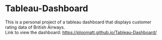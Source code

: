 # Tableau-Dashboard
This is a personal project of a tableau dashboard that displays customer rating data of British Airways.<br>
Link to view the dashboard: https://ploomatt.github.io/Tableau-Dashboard/
